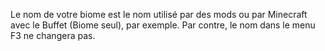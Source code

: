 Le nom de votre biome est le nom utilisé par des mods ou par Minecraft avec le Buffet (Biome seul), par exemple. Par contre, le nom dans le menu F3 ne changera pas.